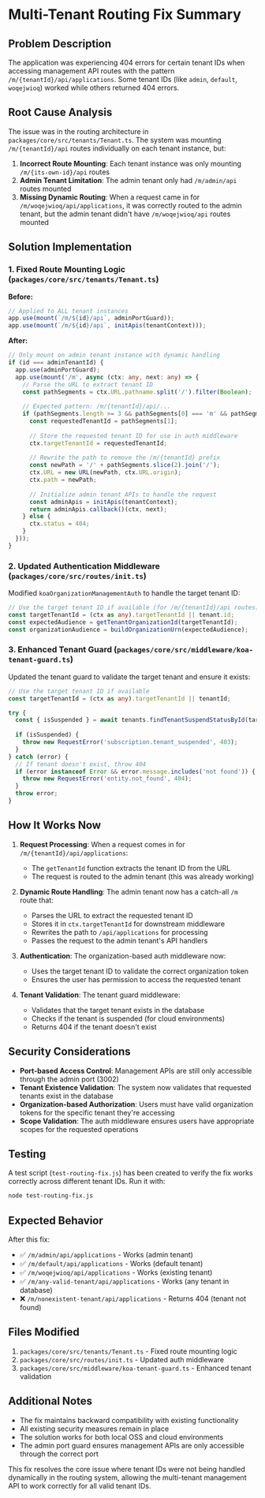 # Multi-Tenant Routing Fix Summary

## Problem Description

The application was experiencing 404 errors for certain tenant IDs when accessing management API routes with the pattern `/m/{tenantId}/api/applications`. Some tenant IDs (like `admin`, `default`, `woqejwioq`) worked while others returned 404 errors.

## Root Cause Analysis

The issue was in the routing architecture in `packages/core/src/tenants/Tenant.ts`. The system was mounting `/m/{tenantId}/api` routes individually on each tenant instance, but:

1. **Incorrect Route Mounting**: Each tenant instance was only mounting `/m/{its-own-id}/api` routes
2. **Admin Tenant Limitation**: The admin tenant only had `/m/admin/api` routes mounted
3. **Missing Dynamic Routing**: When a request came in for `/m/woqejwioq/api/applications`, it was correctly routed to the admin tenant, but the admin tenant didn't have `/m/woqejwioq/api` routes mounted

## Solution Implementation

### 1. Fixed Route Mounting Logic (`packages/core/src/tenants/Tenant.ts`)

**Before:**
```typescript
// Applied to ALL tenant instances
app.use(mount(`/m/${id}/api`, adminPortGuard));
app.use(mount(`/m/${id}/api`, initApis(tenantContext)));
```

**After:**
```typescript
// Only mount on admin tenant instance with dynamic handling
if (id === adminTenantId) {
  app.use(adminPortGuard);
  app.use(mount('/m', async (ctx: any, next: any) => {
    // Parse the URL to extract tenant ID
    const pathSegments = ctx.URL.pathname.split('/').filter(Boolean);
    
    // Expected pattern: /m/{tenantId}/api/...
    if (pathSegments.length >= 3 && pathSegments[0] === 'm' && pathSegments[2] === 'api') {
      const requestedTenantId = pathSegments[1];
      
      // Store the requested tenant ID for use in auth middleware
      ctx.targetTenantId = requestedTenantId;
      
      // Rewrite the path to remove the /m/{tenantId} prefix
      const newPath = '/' + pathSegments.slice(2).join('/');
      ctx.URL = new URL(newPath, ctx.URL.origin);
      ctx.path = newPath;
      
      // Initialize admin tenant APIs to handle the request
      const adminApis = initApis(tenantContext);
      return adminApis.callback()(ctx, next);
    } else {
      ctx.status = 404;
    }
  }));
}
```

### 2. Updated Authentication Middleware (`packages/core/src/routes/init.ts`)

Modified `koaOrganizationManagementAuth` to handle the target tenant ID:

```typescript
// Use the target tenant ID if available (for /m/{tenantId}/api routes)
const targetTenantId = (ctx as any).targetTenantId || tenant.id;
const expectedAudience = getTenantOrganizationId(targetTenantId);
const organizationAudience = buildOrganizationUrn(expectedAudience);
```

### 3. Enhanced Tenant Guard (`packages/core/src/middleware/koa-tenant-guard.ts`)

Updated the tenant guard to validate the target tenant and ensure it exists:

```typescript
// Use the target tenant ID if available
const targetTenantId = (ctx as any).targetTenantId || tenantId;

try {
  const { isSuspended } = await tenants.findTenantSuspendStatusById(targetTenantId);
  
  if (isSuspended) {
    throw new RequestError('subscription.tenant_suspended', 403);
  }
} catch (error) {
  // If tenant doesn't exist, throw 404
  if (error instanceof Error && error.message.includes('not found')) {
    throw new RequestError('entity.not_found', 404);
  }
  throw error;
}
```

## How It Works Now

1. **Request Processing**: When a request comes in for `/m/{tenantId}/api/applications`:
   - The `getTenantId` function extracts the tenant ID from the URL
   - The request is routed to the admin tenant (this was already working)

2. **Dynamic Route Handling**: The admin tenant now has a catch-all `/m` route that:
   - Parses the URL to extract the requested tenant ID
   - Stores it in `ctx.targetTenantId` for downstream middleware
   - Rewrites the path to `/api/applications` for processing
   - Passes the request to the admin tenant's API handlers

3. **Authentication**: The organization-based auth middleware now:
   - Uses the target tenant ID to validate the correct organization token
   - Ensures the user has permission to access the requested tenant

4. **Tenant Validation**: The tenant guard middleware:
   - Validates that the target tenant exists in the database
   - Checks if the tenant is suspended (for cloud environments)
   - Returns 404 if the tenant doesn't exist

## Security Considerations

- **Port-based Access Control**: Management APIs are still only accessible through the admin port (3002)
- **Tenant Existence Validation**: The system now validates that requested tenants exist in the database
- **Organization-based Authorization**: Users must have valid organization tokens for the specific tenant they're accessing
- **Scope Validation**: The auth middleware ensures users have appropriate scopes for the requested operations

## Testing

A test script (`test-routing-fix.js`) has been created to verify the fix works correctly across different tenant IDs. Run it with:

```bash
node test-routing-fix.js
```

## Expected Behavior

After this fix:
- ✅ `/m/admin/api/applications` - Works (admin tenant)
- ✅ `/m/default/api/applications` - Works (default tenant)
- ✅ `/m/woqejwioq/api/applications` - Works (existing tenant)
- ✅ `/m/any-valid-tenant/api/applications` - Works (any tenant in database)
- ❌ `/m/nonexistent-tenant/api/applications` - Returns 404 (tenant not found)

## Files Modified

1. `packages/core/src/tenants/Tenant.ts` - Fixed route mounting logic
2. `packages/core/src/routes/init.ts` - Updated auth middleware
3. `packages/core/src/middleware/koa-tenant-guard.ts` - Enhanced tenant validation

## Additional Notes

- The fix maintains backward compatibility with existing functionality
- All existing security measures remain in place
- The solution works for both local OSS and cloud environments
- The admin port guard ensures management APIs are only accessible through the correct port

This fix resolves the core issue where tenant IDs were not being handled dynamically in the routing system, allowing the multi-tenant management API to work correctly for all valid tenant IDs. 